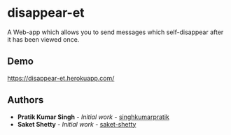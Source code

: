 # disappear-et
A Web-app which allows you to send messages which self-disappear after it has been viewed once.

## Demo
https://disappear-et.herokuapp.com/

## Authors

* **Pratik Kumar Singh** - *Initial work* - [singhkumarpratik](https://github.com/singhkumarpratik/)
* **Saket Shetty** - *Initial work* - [saket-shetty](https://github.com/saket-shetty/)
